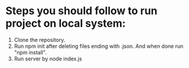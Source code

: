 # Steps you should follow to run project on local system:

1. Clone the repository.
2. Run npm init after deleting files ending with .json. And when done run "npm install".
3. Run server by node index.js

